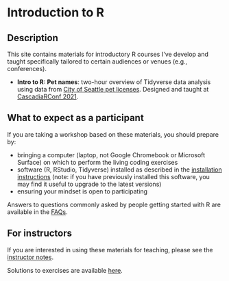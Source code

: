 # Introduction to R

## Description

This site contains materials for introductory R courses I've develop and taught specifically tailored to certain audiences or venues (e.g., conferences). 

- **Intro to R: Pet names**: two-hour overview of Tidyverse data analysis using data from [City of Seattle pet licenses](https://data.seattle.gov/Community/Seattle-Pet-Licenses/jguv-t9rb). Designed and taught at [CascadiaRConf 2021](https://cascadiarconf.org).

## What to expect as a participant

If you are taking a workshop based on these materials,
you should prepare by:

- bringing a computer (laptop, not Google Chromebook or Microsoft Surface) on which to perform the living coding exercises
- software (R, RStudio, Tidyverse) installed as described in the [installation instructions](software.md) (note: if you have previously installed this software, you may find it useful to upgrade to the latest versions)
- ensuring your mindset is open to participating

Answers to questions commonly asked by people getting started with R are available in the [FAQs](faqs.md).

## For instructors

If you are interested in using these materials for teaching,
please see the [instructor notes](instructors.md).

Solutions to exercises are available [here](solutions/).
